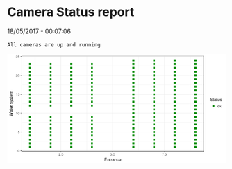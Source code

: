 Camera Status report
================
18/05/2017 - 00:07:06

    All cameras are up and running

![](camreport_files/figure-markdown_github/unnamed-chunk-2-1.png)
